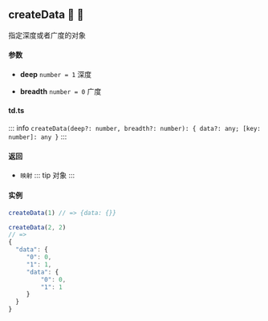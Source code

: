 ## createData :tada: :100: 
指定深度或者广度的对象
#### 参数 
- **deep** `number = 1` 深度
 
- **breadth** `number = 0` 广度
 
#### td.ts
::: info
`createData(deep?: number, breadth?: number): { data?: any; [key: number]: any }`
:::
#### 返回 
- `映射` 
::: tip
对象
:::
#### 实例 
```ts
createData(1) // => {data: {}}
```
```ts
createData(2, 2)
// =>
{
  "data": {
     "0": 0,
     "1": 1,
     "data": {
         "0": 0,
         "1": 1
     }
  }
}
```

